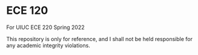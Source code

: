 # ECE 120

For UIUC ECE 220 Spring 2022

This repository is only for reference, and I shall not be held responsible for any academic integrity violations. 
